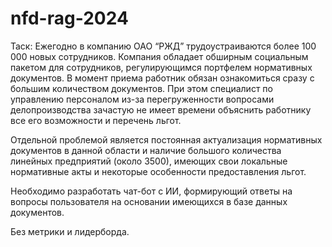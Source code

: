 # nfd-rag-2024

Таск: Ежегодно в компанию ОАО “РЖД” трудоустраиваются более 100 000 новых сотрудников. Компания обладает обширным социальным пакетом для сотрудников, регулирующимся портфелем нормативных документов. В момент приема работник обязан ознакомиться сразу с большим количеством документов. При этом специалист по управлению персоналом из-за перегруженности вопросами делопроизводства зачастую не имеет времени объяснить работнику все его возможности и перечень льгот.

Отдельной проблемой является постоянная актуализация нормативных документов в данной области и наличие большого количества линейных предприятий (около 3500), имеющих свои локальные нормативные акты и некоторые особенности предоставления льгот.

Необходимо разработать чат-бот с ИИ, формирующий ответы на вопросы пользователя на основании имеющихся в базе данных документов.

Без метрики и лидерборда.
